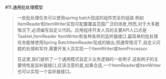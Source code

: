 #11.通用批处理模型

>一些批处理任务可以使用spring batch现成的组件完全的组装.例如ItemReader和ItemWriter实现可配置覆盖范围广泛的场景,然而,对于大多数情况下,必须编写自定义代码。应用程序开发人员的主要API人口点是Tasklet,ItemReader ItemWriter和各种各样的监听器接口.最简单的批处理任务能够使用Spring BatchItemReader现成的输出,但通常情况下,自定义问题的处理和写作,需要开发人员实现一个ItemWriter或ItemProcessor.
>
>在这里,我们提供了一个通用模式自定义业务逻辑的一些例子.这些例子的主要特性是监听器接口,应该注意的是,如果合适,一个ItemReader或ItemWriter也可以实现一个监听器接口。
